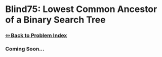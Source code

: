 # Blind75: Lowest Common Ancestor of a Binary Search Tree

### [⇦ Back to Problem Index](../../index.md)

### Coming Soon...

